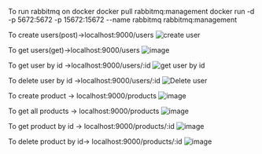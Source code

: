 To run rabbitmq on docker
docker pull rabbitmq:management
docker run -d -p 5672:5672 -p 15672:15672 --name rabbitmq rabbitmq:management

To create users(post)->localhost:9000/users
![create user](https://github.com/user-attachments/assets/5987ae89-dbb7-4f15-bedc-1edf6ba745e8)

To get users(get)->localhost:9000/users
![image](https://github.com/user-attachments/assets/3694ab6b-638a-42cb-b89d-cad6b786ecf5)

To get user by id ->localhost:9000/users/:id
![get user by id](https://github.com/user-attachments/assets/6050baa2-d262-4f1a-9205-0b71c07782b3)

To delete user by id ->localhost:9000/users/:id
![Delete user](https://github.com/user-attachments/assets/93b14c5d-8d64-4d2d-9ff2-411eaf39353e)

To create product -> localhost:9000/products
![image](https://github.com/user-attachments/assets/a84ceb21-8020-473f-953d-c7dfd6909900)

To get all products -> localhost:9000/products
![image](https://github.com/user-attachments/assets/e7b688e6-c27a-4938-b5c7-2b9c21cbaee9)

To get product by id -> localhost:9000/products/:id
![image](https://github.com/user-attachments/assets/6fe87ec6-c0f4-4aad-a6cc-40506beabaa8)

To delete product by id-> localhost:9000/products/:id
![image](https://github.com/user-attachments/assets/05f4f51a-45d9-4f2a-8acc-aabecd4347fb)
